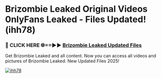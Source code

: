 # Brizombie Leaked Original Videos 0nlyFans Leaked - Files Updated! (ihh78)

<h3>🔴 CLICK HERE 🌐==►► <a href="https://tinyurl.com/x26r9saj" rel="nofollow">Brizombie Leaked Updated Files</a></h3>

Get Brizombie Leaked and all content. Now you can access all videos and pictures of Brizombie Leaked. New Updated Files 2025!

[![ihh78](https://i.imgur.com/LkgZPqh.gif)](https://tinyurl.com/x26r9saj)
